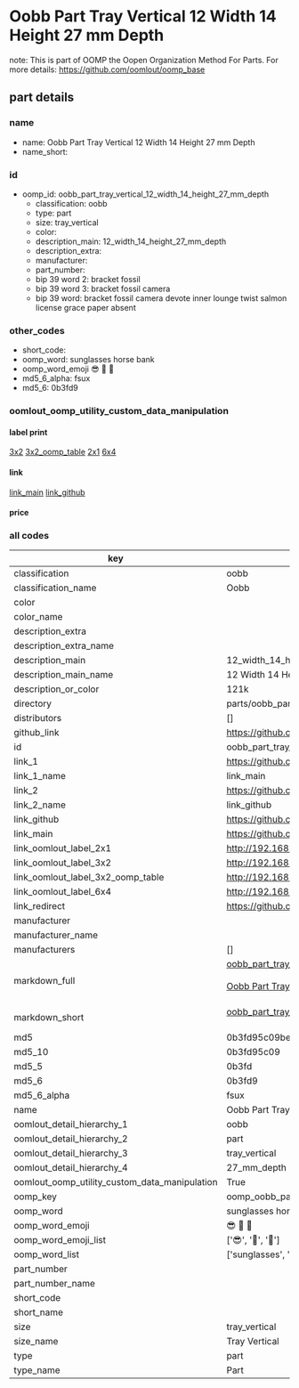 # Oobb Part Tray Vertical 12 Width 14 Height 27 mm Depth  

note: This is part of OOMP the Oopen Organization Method For Parts. For more details: https://github.com/oomlout/oomp_base

##  part details
  







### name
* name: Oobb Part Tray Vertical 12 Width 14 Height 27 mm Depth
* name_short: 
### id
* oomp_id: oobb_part_tray_vertical_12_width_14_height_27_mm_depth
  * classification: oobb
  * type: part
  * size: tray_vertical
  * color: 
  * description_main: 12_width_14_height_27_mm_depth
  * description_extra: 
  * manufacturer: 
  * part_number: 
  * bip 39 word 2: bracket fossil
  * bip 39 word 3: bracket fossil camera
  * bip 39 word: bracket fossil camera devote inner lounge twist salmon license grace paper absent

### other_codes
* short_code: 
* oomp_word: sunglasses horse bank
* oomp_word_emoji :sunglasses: :horse: :bank:
* md5_6_alpha: fsux
* md5_6: 0b3fd9






### oomlout_oomp_utility_custom_data_manipulation
#### label print
[3x2](http://192.168.1.245:1112/?label=oomp%20fsux)
[3x2_oomp_table](http://192.168.1.108:1112/?label=oomp%20fsux)
[2x1](http://192.168.1.242:1112/?label=oomp%20fsux)
[6x4](http://192.168.1.55:1112/?label=oomp%20fsux)    

#### link

[link_main](https://github.com/oomlout/oomlout_oomp_version_1_messy/tree/main/parts/oobb_part_tray_vertical_12_width_14_height_27_mm_depth) [link_github](https://github.com/oomlout/oomlout_oomp_version_1_messy/tree/main/parts/oobb_part_tray_vertical_12_width_14_height_27_mm_depth)                             

#### price







### all codes 
| key | value |  
| --- | --- |  
| classification | oobb |  
| classification_name | Oobb |  
| color |  |  
| color_name |  |  
| description_extra |  |  
| description_extra_name |  |  
| description_main | 12_width_14_height_27_mm_depth |  
| description_main_name | 12 Width 14 Height 27 mm Depth |  
| description_or_color | 121k |  
| directory | parts/oobb_part_tray_vertical_12_width_14_height_27_mm_depth |  
| distributors | [] |  
| github_link | https://github.com/oomlout/oomlout_oomp_part_src/tree/main/parts/oobb_part_tray_vertical_12_width_14_height_27_mm_depth |  
| id | oobb_part_tray_vertical_12_width_14_height_27_mm_depth |  
| link_1 | https://github.com/oomlout/oomlout_oomp_version_1_messy/tree/main/parts/oobb_part_tray_vertical_12_width_14_height_27_mm_depth |  
| link_1_name | link_main |  
| link_2 | https://github.com/oomlout/oomlout_oomp_version_1_messy/tree/main/parts/oobb_part_tray_vertical_12_width_14_height_27_mm_depth |  
| link_2_name | link_github |  
| link_github | https://github.com/oomlout/oomlout_oomp_version_1_messy/tree/main/parts/oobb_part_tray_vertical_12_width_14_height_27_mm_depth |  
| link_main | https://github.com/oomlout/oomlout_oomp_version_1_messy/tree/main/parts/oobb_part_tray_vertical_12_width_14_height_27_mm_depth |  
| link_oomlout_label_2x1 | http://192.168.1.242:1112/?label=oomp%20fsux |  
| link_oomlout_label_3x2 | http://192.168.1.245:1112/?label=oomp%20fsux |  
| link_oomlout_label_3x2_oomp_table | http://192.168.1.108:1112/?label=oomp%20fsux |  
| link_oomlout_label_6x4 | http://192.168.1.55:1112/?label=oomp%20fsux |  
| link_redirect | https://github.com/oomlout/oomlout_oomp_version_1_messy/tree/main/parts/oobb_part_tray_vertical_12_width_14_height_27_mm_depth |  
| manufacturer |  |  
| manufacturer_name |  |  
| manufacturers | [] |  
| markdown_full | [oobb_part_tray_vertical_12_width_14_height_27_mm_depth](none)<br>[](none)<br>[Oobb Part Tray Vertical 12 Width 14 Height 27 Mm Depth](none)<br><br> |  
| markdown_short | [oobb_part_tray_vertical_12_width_14_height_27_mm_depth](none)<br><br> |  
| md5 | 0b3fd95c09be7d72113a33cc4156f8d6 |  
| md5_10 | 0b3fd95c09 |  
| md5_5 | 0b3fd |  
| md5_6 | 0b3fd9 |  
| md5_6_alpha | fsux |  
| name | Oobb Part Tray Vertical 12 Width 14 Height 27 mm Depth |  
| oomlout_detail_hierarchy_1 | oobb |  
| oomlout_detail_hierarchy_2 | part |  
| oomlout_detail_hierarchy_3 | tray_vertical |  
| oomlout_detail_hierarchy_4 | 27_mm_depth |  
| oomlout_oomp_utility_custom_data_manipulation | True |  
| oomp_key | oomp_oobb_part_tray_vertical_12_width_14_height_27_mm_depth |  
| oomp_word | sunglasses horse bank |  
| oomp_word_emoji | :sunglasses: :horse: :bank: |  
| oomp_word_emoji_list | [':sunglasses:', ':horse:', ':bank:'] |  
| oomp_word_list | ['sunglasses', 'horse', 'bank'] |  
| part_number |  |  
| part_number_name |  |  
| short_code |  |  
| short_name |  |  
| size | tray_vertical |  
| size_name | Tray Vertical |  
| type | part |  
| type_name | Part |  
